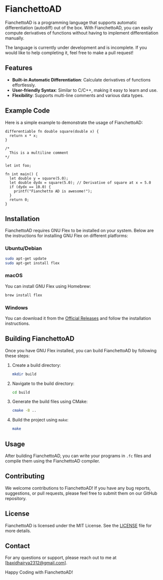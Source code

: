 # FianchettoAD

FianchettoAD is a programming language that supports automatic differentiation (autodiff) out of the box. With FianchettoAD, you can easily compute derivatives of functions without having to implement differentiation manually. 

The language is currently under development and is incomplete. If you would like to help completing it, feel free to make a pull request!

## Features

- **Built-in Automatic Differentiation**: Calculate derivatives of functions effortlessly.
- **User-friendly Syntax**: Similar to C/C++, making it easy to learn and use.
- **Flexibility**: Supports multi-line comments and various data types.

## Example Code

Here is a simple example to demonstrate the usage of FianchettoAD:

```
differentiable fn double square(double x) {
  return x * x;
}

/*
  This is a multiline comment
*/

let int foo;

fn int main() {
  let double y = square(5.0);
  let double dydx = square(5.0); // Derivative of square at x = 5.0
  if (dydx == 10.0) {
    printf("Fianchetto AD is awesome!");
  }
  return 0;
}
```

## Installation

FianchettoAD requires GNU Flex to be installed on your system. Below are the instructions for installing GNU Flex on different platforms:

### Ubuntu/Debian

```sh
sudo apt-get update
sudo apt-get install flex
```

### macOS

You can install GNU Flex using Homebrew:

```sh
brew install flex
```

### Windows

You can download it from the [Official Releases](https://github.com/westes/flex/releases) and follow the installation instructions.

## Building FianchettoAD

Once you have GNU Flex installed, you can build FianchettoAD by following these steps:

1. Create a build directory:

    ```sh
    mkdir build
    ```

2. Navigate to the build directory:

    ```sh
    cd build
    ```

3. Generate the build files using CMake:

    ```sh
    cmake -B ..
    ```

4. Build the project using `make`:

    ```sh
    make
    ```

## Usage

After building FianchettoAD, you can write your programs in `.fc` files and compile them using the FianchettoAD compiler.

## Contributing

We welcome contributions to FianchettoAD! If you have any bug reports, suggestions, or pull requests, please feel free to submit them on our GitHub repository.

## License

FianchettoAD is licensed under the MIT License. See the [LICENSE](LICENSE) file for more details.

## Contact

For any questions or support, please reach out to me at [baxidhairya2312@gmail.com].

Happy Coding with FianchettoAD!